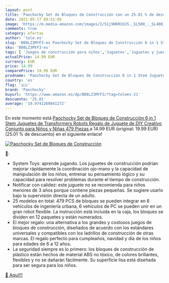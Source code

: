 ```yaml
---
layout: post
title: 'Paochocky Set de Bloques de Construcción con un 25.01 % de descuento'
date: 2021-05-17 09:51:09
image: 'https://m.media-amazon.com/images/I/51j9HKRCOJS._SL500_._SL400_.jpg'
comments: true
category: ofertas
author: 'tole.es'
slug: 'B08LZ3MYF3-es Paochocky Set de Bloques de Construcción 6 in 1 Stem...'
sku: 'B08LZ3MYF3-es'
tags: [ 'Juegos de construcción para niños','Juguetes','Juguetes y juegos','juguetes','paochocky', ]
actualPrice: 14.99 EUR
currency: EUR
price: 14.99
comparePrice: 19.99 EUR
prodname: 'Paochocky Set de Bloques de Construcción 6 in 1 Stem Juguetes de Transformers Robots Regalo de Juguete de DIY Creativo Conjunto para Niños y Niñas  479 Piezas '
country: 'es'
flag: '🇪🇸'
brand: 'Paochocky'
buyurl: 'https://www.amazon.es/dp/B08LZ3MYF3/?tag=tolees-21'
descuento: '25.01'
average: '19.9741269841272'
---
```


En este momento está [Paochocky Set de Bloques de Construcción 6 in 1 Stem Juguetes de Transformers Robots Regalo de Juguete de DIY Creativo Conjunto para Niños y Niñas  479 Piezas ](https://www.amazon.es/dp/B08LZ3MYF3/?tag=tolees-21) a 14.99 EUR (original: 19.99 EUR) (25.01 %  de descuento) en el siguiente enlace!

[![Paochocky Set de Bloques de Construcción](https://m.media-amazon.com/images/I/51j9HKRCOJS._SL500_._SL400_.jpg)](https://www.amazon.es/dp/B08LZ3MYF3/?tag=tolees-21)

🔎:

- System Toys: aprende jugando. Los juguetes de construcción podrían mejorar rápidamente la coordinación ojo-mano y la capacidad de manipulación de los niños, entrenar su pensamiento lógico y su capacidad para resolver problemas durante el tiempo de construcción.
- Notificar con calidez: este juguete no se recomienda para niños menores de 3 años porque contiene piezas pequeñas. Se sugiere usarlo bajo la supervisión directa de un adulto.
- 25 modelos en total: 479 PCS de bloques se pueden integrar en 6 vehículos de ingeniería urbana, 6 vehículos de PC se pueden unir en un gran robot flexible. La instrucción está incluida en la caja, los bloques se dividen en 12 paquetes y están numerados.
- El mejor regalo: una alternativa a los grandes y costosos juegos de bloques de construcción, diseñados de acuerdo con los estándares universales y compatibles con los ladrillos de construcción de otras marcas. El regalo perfecto para cumpleaños, navidad y día de los niños para edades de 6 a 12 años.
- La seguridad siempre es lo primero: los bloques de construcción de plástico están hechos de material ABS no tóxico, de colores brillantes, flexibles y no se dañarán fácilmente. Su superficie lisa está diseñada para ser segura para los niños.

[🛒 Aquí!!!](https://www.amazon.es/dp/B08LZ3MYF3/?tag=tolees-21)
